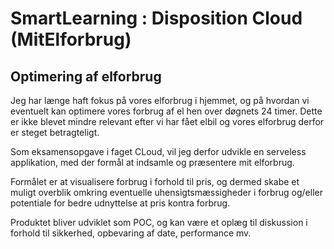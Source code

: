 # SmartLearning : Disposition Cloud (MitElforbrug)

## Optimering af elforbrug

Jeg har længe haft fokus på vores elforbrug i hjemmet, og på hvordan vi eventuelt kan optimere vores forbrug af el hen over døgnets 24 timer. Dette er ikke blevet mindre relevant efter vi har fået elbil og vores elforbrug derfor er steget betragteligt. 

Som eksamensopgave i faget CLoud, vil jeg derfor udvikle en serveless applikation, med der formål at indsamle og præsentere mit elforbrug. 

Formålet er at visualisere forbrug i forhold til pris, og dermed skabe et muligt overblik omkring eventuelle uhensigtsmæssigheder i forbrug og/eller potentiale for bedre udnyttelse at pris kontra forbrug.

Produktet bliver udviklet som POC, og kan være et oplæg til diskussion i forhold til sikkerhed, opbevaring af date, performance mv. 
